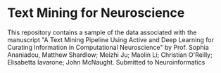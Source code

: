 # Text Mining for Neuroscience

This repository contains a sample of the data associated with the manuscript "A Text Mining Pipeline Using Active and Deep Learning for Curating Information in Computational Neuroscience" by Prof. Sophia Ananiadou, Matthew Shardlow; Meizhi Ju; Maolin Li; Christian O'Reilly; Elisabetta Iavarone; John McNaught. Submitted to Neuroinformatics
